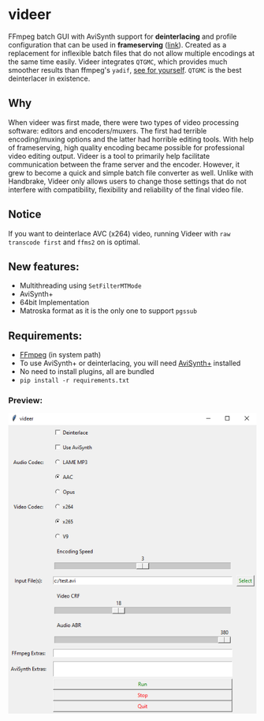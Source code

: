 # videer
FFmpeg batch GUI with AviSynth support for **deinterlacing** and profile configuration that can be used in **frameserving** ([link](https://github.com/satishsampath/frame-server)). Created as a replacement for inflexible batch files that do not allow multiple encodings at the same time easily.
Videer integrates `QTGMC`, which provides much smoother results than ffmpeg's `yadif`, [see for yourself](https://www.youtube.com/watch?v=jE47A57T5FA). `QTGMC` is the best deinterlacer in existence.

## Why
When videer was first made, there were two types of video processing software: editors and encoders/muxers. The first had terrible encoding/muxing options and the latter had horrible editing tools. With help of frameserving, high quality encoding became possible for professional video editing output. Videer is a tool to primarily help facilitate communication between the frame server and the encoder. However, it grew to become a quick and simple batch file converter as well. Unlike with Handbrake, Videer only allows users to change those settings that do not interfere with compatibility, flexibility and reliability of the final video file.

## Notice
If you want to deinterlace AVC (x264) video, running Videer with `raw transcode first` and `ffms2` on is optimal.

## New features:
- Multithreading using `SetFilterMTMode`
- AviSynth+
- 64bit Implementation
- Matroska format as it is the only one to support `pgssub`

## Requirements:
- [FFmpeg](https://ffmpeg.org/) (in system path)
- To use AviSynth+ or deinterlacing, you will need [AviSynth+](https://avs-plus.net/) installed
- No need to install plugins, all are bundled
- `pip install -r requirements.txt`

### Preview:    
![thumb](thumb.png)
